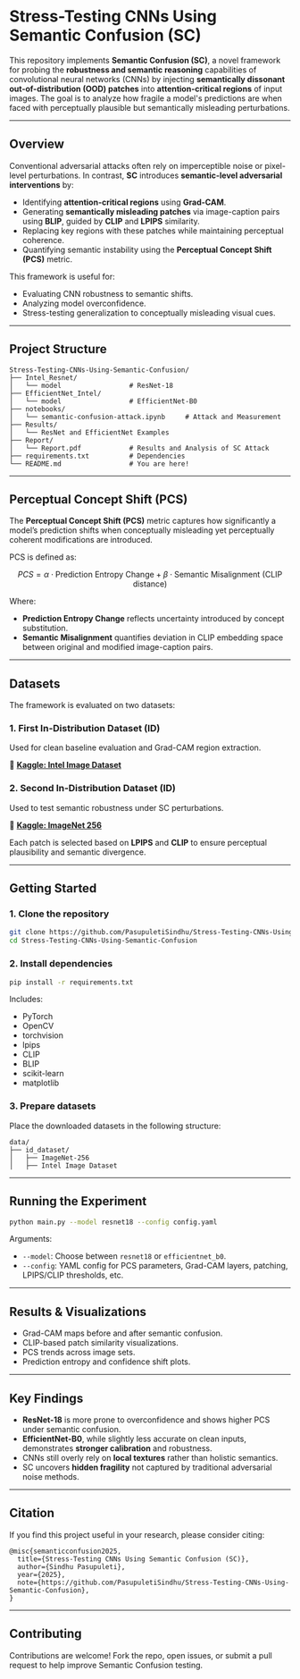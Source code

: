 
# Stress-Testing CNNs Using Semantic Confusion (SC)

This repository implements **Semantic Confusion (SC)**, a novel framework for probing the **robustness and semantic reasoning** capabilities of convolutional neural networks (CNNs) by injecting **semantically dissonant out-of-distribution (OOD) patches** into **attention-critical regions** of input images. The goal is to analyze how fragile a model's predictions are when faced with perceptually plausible but semantically misleading perturbations.

---

## Overview

Conventional adversarial attacks often rely on imperceptible noise or pixel-level perturbations. In contrast, **SC** introduces **semantic-level adversarial interventions** by:

- Identifying **attention-critical regions** using **Grad-CAM**.
- Generating **semantically misleading patches** via image-caption pairs using **BLIP**, guided by **CLIP** and **LPIPS** similarity.
- Replacing key regions with these patches while maintaining perceptual coherence.
- Quantifying semantic instability using the **Perceptual Concept Shift (PCS)** metric.

This framework is useful for:
- Evaluating CNN robustness to semantic shifts.
- Analyzing model overconfidence.
- Stress-testing generalization to conceptually misleading visual cues.

---

## Project Structure

```
Stress-Testing-CNNs-Using-Semantic-Confusion/
├── Intel_Resnet/
│   └── model                 # ResNet-18
├── EfficientNet_Intel/
│   └── model                 # EfficientNet-B0
├── notebooks/
│   └── semantic-confusion-attack.ipynb     # Attack and Measurement
├── Results/
│   └── ResNet and EfficientNet Examples
├── Report/
│   └── Report.pdf            # Results and Analysis of SC Attack
├── requirements.txt          # Dependencies
└── README.md                 # You are here!
```

---

## Perceptual Concept Shift (PCS)

The **Perceptual Concept Shift (PCS)** metric captures how significantly a model’s prediction shifts when conceptually misleading yet perceptually coherent modifications are introduced.

PCS is defined as:

$$
PCS = \alpha \cdot \text{Prediction Entropy Change} + \beta \cdot \text{Semantic Misalignment (CLIP distance)}
$$

Where:
- **Prediction Entropy Change** reflects uncertainty introduced by concept substitution.
- **Semantic Misalignment** quantifies deviation in CLIP embedding space between original and modified image-caption pairs.

---

## Datasets

The framework is evaluated on two datasets:

### 1. First In-Distribution Dataset (ID)
Used for clean baseline evaluation and Grad-CAM region extraction.

🔗 [**Kaggle: Intel Image Dataset**](https://www.kaggle.com/datasets/rahmasleam/intel-image-dataset)

### 2. Second In-Distribution Dataset (ID)
Used to test semantic robustness under SC perturbations.

🔗 [**Kaggle: ImageNet 256**](https://www.kaggle.com/datasets/dimensi0n/imagenet-256)

Each patch is selected based on **LPIPS** and **CLIP** to ensure perceptual plausibility and semantic divergence.

---

## Getting Started

### 1. Clone the repository

```bash
git clone https://github.com/PasupuletiSindhu/Stress-Testing-CNNs-Using-Semantic-Confusion.git
cd Stress-Testing-CNNs-Using-Semantic-Confusion
```

### 2. Install dependencies

```bash
pip install -r requirements.txt
```

Includes:
- PyTorch
- OpenCV
- torchvision
- lpips
- CLIP
- BLIP
- scikit-learn
- matplotlib

### 3. Prepare datasets

Place the downloaded datasets in the following structure:

```
data/
├── id_dataset/
│   ├── ImageNet-256
│   ├── Intel Image Dataset
```

---

## Running the Experiment

```bash
python main.py --model resnet18 --config config.yaml
```

Arguments:
- `--model`: Choose between `resnet18` or `efficientnet_b0`.
- `--config`: YAML config for PCS parameters, Grad-CAM layers, patching, LPIPS/CLIP thresholds, etc.

---

## Results & Visualizations

- Grad-CAM maps before and after semantic confusion.
- CLIP-based patch similarity visualizations.
- PCS trends across image sets.
- Prediction entropy and confidence shift plots.

---

## Key Findings

- **ResNet-18** is more prone to overconfidence and shows higher PCS under semantic confusion.
- **EfficientNet-B0**, while slightly less accurate on clean inputs, demonstrates **stronger calibration** and robustness.
- CNNs still overly rely on **local textures** rather than holistic semantics.
- SC uncovers **hidden fragility** not captured by traditional adversarial noise methods.

---

## Citation

If you find this project useful in your research, please consider citing:

```
@misc{semanticconfusion2025,
  title={Stress-Testing CNNs Using Semantic Confusion (SC)},
  author={Sindhu Pasupuleti},
  year={2025},
  note={https://github.com/PasupuletiSindhu/Stress-Testing-CNNs-Using-Semantic-Confusion},
}
```

---

## Contributing

Contributions are welcome! Fork the repo, open issues, or submit a pull request to help improve Semantic Confusion testing.
